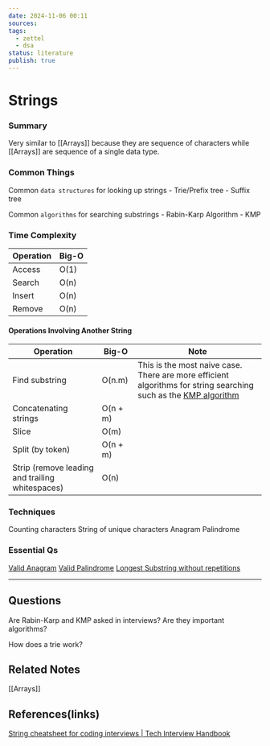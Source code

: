 ```yaml
---
date: 2024-11-06 00:11
sources: 
tags:
  - zettel
  - dsa
status: literature
publish: true
---
```

# Strings

### Summary
Very similar to [[Arrays]] because they are sequence of characters while [[Arrays]] are sequence of a single data type.

### Common Things
Common `data structures` for looking up strings
	- Trie/Prefix tree
	- Suffix tree

Common `algorithms` for searching substrings
	- Rabin-Karp Algorithm
	- KMP

### Time Complexity
| Operation | Big-O |
| --------- | ----- |
| Access    | O(1)  |
| Search    | O(n)  |
| Insert    | O(n)  |
| Remove    | O(n)  |

#### Operations Involving Another String

| Operation                                       | Big-O    | Note                                                                                                                                                                                          |
| ----------------------------------------------- | -------- | --------------------------------------------------------------------------------------------------------------------------------------------------------------------------------------------- |
| Find substring                                  | O(n.m)   | This is the most naive case. There are more efficient algorithms for string searching such as the [KMP algorithm](https://en.wikipedia.org/wiki/Knuth%E2%80%93Morris%E2%80%93Pratt_algorithm) |
| Concatenating strings                           | O(n + m) |                                                                                                                                                                                               |
| Slice                                           | O(m)     |                                                                                                                                                                                               |
| Split (by token)                                | O(n + m) |                                                                                                                                                                                               |
| Strip (remove leading and trailing whitespaces) | O(n)     |                                                                                                                                                                                               |

### Techniques
Counting characters
String of unique characters
Anagram
Palindrome

### Essential Qs
[Valid Anagram](https://github.com/Srikar-V675/DSA-Problems/blob/0c573923a912f903467d06e646b0a266d4e06d7b/Arrays%20%7C%20Strings/Easy/9.%20Valid%20Anagram.md#L4)
[Valid Palindrome](https://github.com/Srikar-V675/DSA-Problems/blob/0c573923a912f903467d06e646b0a266d4e06d7b/Arrays%20%7C%20Strings/Easy/10.%20Valid%20Palindrome.md#L4)
[Longest Substring without repetitions](https://github.com/Srikar-V675/DSA-Problems/blob/0c573923a912f903467d06e646b0a266d4e06d7b/Arrays%20%7C%20Strings/Medium/10.%20Longest%20Substring%20without%20repetitions.md#L4)

---
## Questions
Are Rabin-Karp and KMP asked in interviews? Are they important algorithms?

How does a trie work?

## Related Notes
[[Arrays]]

## References(links)
[String cheatsheet for coding interviews | Tech Interview Handbook](https://www.techinterviewhandbook.org/algorithms/string/)
